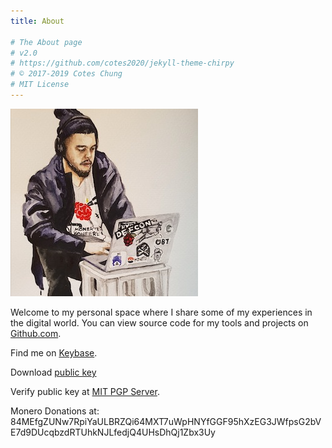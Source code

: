 ```yaml
---
title: About

# The About page
# v2.0
# https://github.com/cotes2020/jekyll-theme-chirpy
# © 2017-2019 Cotes Chung
# MIT License
---
```

![Deverick](/assets/img/main/self.jpg "Deverick")

Welcome to my personal space where I share some of my experiences in the digital world.  You can view source code for my tools and projects on [Github.com](https://github.com/hashes4merkle).

Find me on [Keybase](https://keybase.io/cheddabiskit).

Download [public key](pub/Deverick.asc)


Verify public key at [MIT PGP Server](https://pgp.mit.edu/pks/lookup?op=vindex&search=0xB2C324106BBA023D).

Monero Donations at: 
84MEfgZUNw7RpiYaULBRZQi64MXT7uWpHNYfGGF95hXzEG3JWfpsG2bVE7d9DUcqbzdRTUhkNJLfedjQ4UHsDhQj1Zbx3Uy

